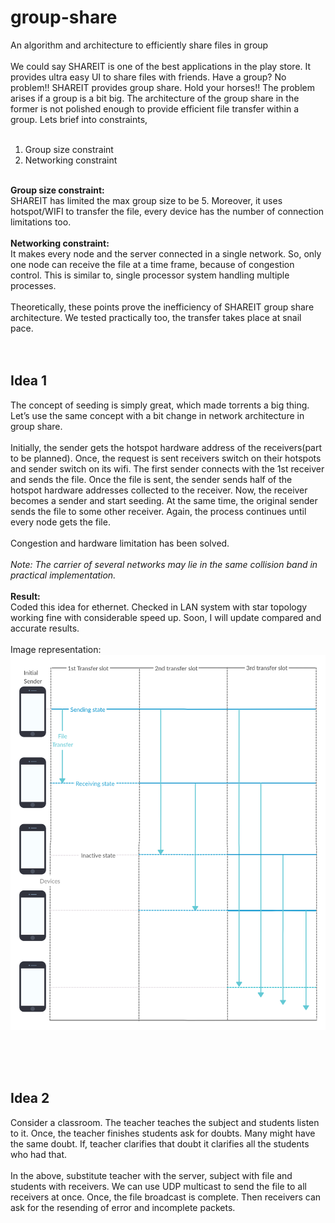 # group-share
An algorithm and architecture to efficiently share files in group
<br><br>
We could say SHAREIT is one of the best applications in the play store. It provides ultra easy UI to share files with friends. Have a group? No problem!! SHAREIT provides group share. Hold your horses!! The problem arises if a group is a bit big. The architecture of the group share in the former is not polished enough to provide efficient file transfer within a group. Lets brief into constraints,<br><br>
1. Group size constraint<br>
2. Networking constraint<br>
<br>
<b>Group size constraint:</b> 
<br>
SHAREIT has limited the max group size to be 5. Moreover, it uses hotspot/WIFI to transfer the file, every device has the number of connection limitations too.
<br><br>
<b>Networking constraint:</b>
<br>
It makes every node and the server connected in a single network. So, only one node can receive the file at a time frame, because of congestion control. This is similar to, single processor system handling multiple processes.
<br><br>
Theoretically, these points prove the inefficiency of SHAREIT group share architecture. We tested practically too, the transfer takes place at snail pace.
<br>
<br>
<br>
<h2>Idea 1</h2>
The concept of seeding is simply great, which made torrents a big thing. Let’s use the same concept with a bit change in network architecture in group share.
<br><br>
Initially, the sender gets the hotspot hardware address of the receivers(part to be planned). Once, the request is sent receivers switch on their hotspots and sender switch on its wifi. The first sender connects with the 1st receiver and sends the file. Once the file is sent, the sender sends half of the hotspot hardware addresses collected to the receiver. Now, the receiver becomes a sender and start seeding. At the same time, the original sender sends the file to some other receiver. Again, the process continues until every node gets the file.
<br><br>
Congestion and hardware limitation has been solved. 
<br><br>
<i>Note: The carrier of several networks may lie in the same collision band in practical implementation.</i>
<br><br>
<b>Result:</b>
<br>
Coded this idea for ethernet. Checked in LAN system with star topology working fine with considerable speed up. Soon, I will update compared and accurate results.
<br><br>
Image representation:
<br>
<img src="seeder_ethernet/grp_share.jpg"/>
<br>

<br><br><br>

<h2>Idea 2</h2>
Consider a classroom. The teacher teaches the subject and students listen to it.  Once, the teacher finishes students ask for doubts. Many might have the same doubt. If, teacher clarifies that doubt it clarifies all the students who had that.
<br><br>
In the above, substitute teacher with the server, subject with file and students with receivers.  We can use UDP multicast to send the file to all receivers at once. Once, the file broadcast is complete. Then receivers can ask for the resending of error and incomplete packets.
